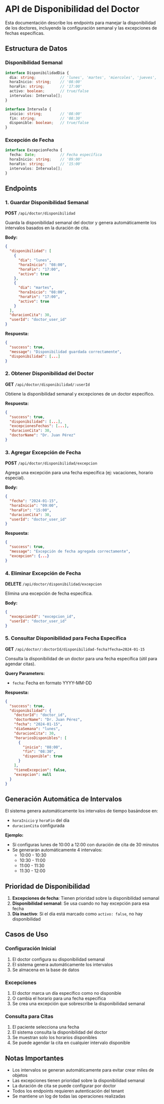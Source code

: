 # API de Disponibilidad del Doctor

Esta documentación describe los endpoints para manejar la disponibilidad de los doctores, incluyendo la configuración semanal y las excepciones de fechas específicas.

## Estructura de Datos

### Disponibilidad Semanal
```typescript
interface DisponibilidadDia {
  dia: string;           // 'lunes', 'martes', 'miercoles', 'jueves', 'viernes', 'sabado', 'domingo'
  horaInicio: string;    // '08:00'
  horaFin: string;       // '17:00'
  activo: boolean;       // true/false
  intervalos: Intervalo[];
}

interface Intervalo {
  inicio: string;        // '08:00'
  fin: string;           // '08:30'
  disponible: boolean;   // true/false
}
```

### Excepción de Fecha
```typescript
interface ExcepcionFecha {
  fecha: Date;           // Fecha específica
  horaInicio: string;    // '09:00'
  horaFin: string;       // '15:00'
  intervalos: Intervalo[];
}
```

## Endpoints

### 1. Guardar Disponibilidad Semanal
**POST** `/api/doctor/disponibilidad`

Guarda la disponibilidad semanal del doctor y genera automáticamente los intervalos basados en la duración de cita.

**Body:**
```json
{
  "disponibilidad": [
    {
      "dia": "lunes",
      "horaInicio": "08:00",
      "horaFin": "17:00",
      "activo": true
    },
    {
      "dia": "martes",
      "horaInicio": "08:00",
      "horaFin": "17:00",
      "activo": true
    }
  ],
  "duracionCita": 30,
  "userId": "doctor_user_id"
}
```

**Respuesta:**
```json
{
  "success": true,
  "message": "Disponibilidad guardada correctamente",
  "disponibilidad": [...]
}
```

### 2. Obtener Disponibilidad del Doctor
**GET** `/api/doctor/disponibilidad/:userId`

Obtiene la disponibilidad semanal y excepciones de un doctor específico.

**Respuesta:**
```json
{
  "success": true,
  "disponibilidad": [...],
  "excepcionesFechas": [...],
  "duracionCita": 30,
  "doctorName": "Dr. Juan Pérez"
}
```

### 3. Agregar Excepción de Fecha
**POST** `/api/doctor/disponibilidad/excepcion`

Agrega una excepción para una fecha específica (ej: vacaciones, horario especial).

**Body:**
```json
{
  "fecha": "2024-01-15",
  "horaInicio": "09:00",
  "horaFin": "15:00",
  "duracionCita": 30,
  "userId": "doctor_user_id"
}
```

**Respuesta:**
```json
{
  "success": true,
  "message": "Excepción de fecha agregada correctamente",
  "excepcion": {...}
}
```

### 4. Eliminar Excepción de Fecha
**DELETE** `/api/doctor/disponibilidad/excepcion`

Elimina una excepción de fecha específica.

**Body:**
```json
{
  "excepcionId": "excepcion_id",
  "userId": "doctor_user_id"
}
```

### 5. Consultar Disponibilidad para Fecha Específica
**GET** `/api/doctor/:doctorId/disponibilidad-fecha?fecha=2024-01-15`

Consulta la disponibilidad de un doctor para una fecha específica (útil para agendar citas).

**Query Parameters:**
- `fecha`: Fecha en formato YYYY-MM-DD

**Respuesta:**
```json
{
  "success": true,
  "disponibilidad": {
    "doctorId": "doctor_id",
    "doctorName": "Dr. Juan Pérez",
    "fecha": "2024-01-15",
    "diaSemana": "lunes",
    "duracionCita": 30,
    "horariosDisponibles": [
      {
        "inicio": "08:00",
        "fin": "08:30",
        "disponible": true
      }
    ],
    "tieneExcepcion": false,
    "excepcion": null
  }
}
```

## Generación Automática de Intervalos

El sistema genera automáticamente los intervalos de tiempo basándose en:
- `horaInicio` y `horaFin` del día
- `duracionCita` configurada

**Ejemplo:**
- Si configuras lunes de 10:00 a 12:00 con duración de cita de 30 minutos
- Se generarán automáticamente 4 intervalos:
  - 10:00 - 10:30
  - 10:30 - 11:00
  - 11:00 - 11:30
  - 11:30 - 12:00

## Prioridad de Disponibilidad

1. **Excepciones de fecha**: Tienen prioridad sobre la disponibilidad semanal
2. **Disponibilidad semanal**: Se usa cuando no hay excepción para esa fecha
3. **Día inactivo**: Si el día está marcado como `activo: false`, no hay disponibilidad

## Casos de Uso

### Configuración Inicial
1. El doctor configura su disponibilidad semanal
2. El sistema genera automáticamente los intervalos
3. Se almacena en la base de datos

### Excepciones
1. El doctor marca un día específico como no disponible
2. O cambia el horario para una fecha específica
3. Se crea una excepción que sobrescribe la disponibilidad semanal

### Consulta para Citas
1. El paciente selecciona una fecha
2. El sistema consulta la disponibilidad del doctor
3. Se muestran solo los horarios disponibles
4. Se puede agendar la cita en cualquier intervalo disponible

## Notas Importantes

- Los intervalos se generan automáticamente para evitar crear miles de objetos
- Las excepciones tienen prioridad sobre la disponibilidad semanal
- La duración de cita se puede configurar por doctor
- Todos los endpoints requieren autenticación del tenant
- Se mantiene un log de todas las operaciones realizadas

